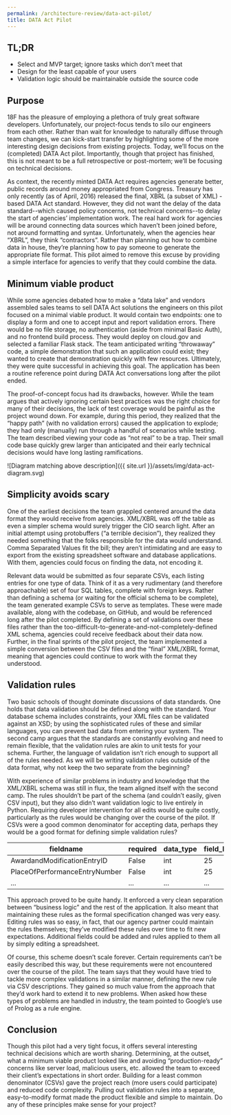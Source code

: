 ```yaml
---
permalink: /architecture-review/data-act-pilot/
title: DATA Act Pilot
---
```


## TL;DR

* Select and MVP target; ignore tasks which don’t meet that
* Design for the least capable of your users
* Validation logic should be maintainable outside the source code

## Purpose

18F has the pleasure of employing a plethora of truly great software
developers. Unfortunately, our project-focus tends to silo our engineers from
each other. Rather than wait for knowledge to naturally diffuse through team
changes, we can kick-start transfer by highlighting some of the more
interesting design decisions from existing projects. Today, we’ll focus on the
(completed) DATA Act pilot. Importantly, though that project has finished,
this is not meant to be a full retrospective or post-mortem; we’ll be focusing
on technical decisions.

As context, the recently minted DATA Act requires agencies generate better,
public records around money appropriated from Congress. Treasury has only
recently (as of April, 2016) released the final, XBRL (a subset of XML) -based
DATA Act standard. However, they did not want the delay of the data
standard--which caused policy concerns, not technical concerns--to delay the
start of agencies’ implementation work. The real hard work for agencies will
be around connecting data sources which haven’t been joined before, not around
formatting and syntax. Unfortunately,  when the agencies hear “XBRL”, they
think “contractors”. Rather than planning out how to combine data in house,
they’re planning how to pay someone to generate the appropriate file format.
This pilot aimed to remove this excuse by providing a simple interface for
agencies to verify that they could combine the data.

## Minimum viable product

While some agencies debated how to make a “data lake” and vendors assembled
sales teams to sell DATA Act solutions the engineers on this pilot focused on
a minimal viable product. It would contain two endpoints: one to display a
form and one to accept input and report validation errors. There would be no
file storage, no authentication (aside from minimal Basic Auth), and no
frontend build process. They would deploy on cloud.gov and selected a familiar
Flask stack. The team anticipated writing “throwaway” code, a simple
demonstration that such an application could exist; they wanted to create that
demonstration quickly with few resources. Ultimately, they were quite
successful in achieving this goal. The application has been a routine
reference point during DATA Act conversations long after the pilot ended.

The proof-of-concept focus had its drawbacks, however. While the team argues
that actively ignoring certain best practices was the right choice for many of
their decisions, the lack of test coverage would be painful as the project
wound down. For example, during this period, they realized that the “happy
path” (with no validation errors) caused the application to explode; they had
only (manually) run through a handful of scenarios while testing. The team
described viewing your code as “not real” to be a trap. Their small code base
quickly grew larger than anticipated and their early technical decisions would
have long lasting ramifications.

![Diagram matching above description]({{ site.url }}/assets/img/data-act-diagram.svg)

## Simplicity avoids scary

One of the earliest decisions the team grappled centered around the data
format they would receive from agencies. XML/XBRL was off the table as even a
simpler schema would surely trigger the CIO search light. After an initial
attempt using protobuffers (“a terrible decision”), they realized they needed
something that the folks responsible for the data would understand. Comma
Separated Values fit the bill; they aren’t intimidating and are easy to export
from the existing spreadsheet software and database applications. With them,
agencies could focus on finding the data, not encoding it.

Relevant data would be submitted as four separate CSVs, each listing entries
for one type of data. Think of it as a very rudimentary (and therefore
approachable) set of four SQL tables, complete with foreign keys. Rather than
defining a schema (or waiting for the official schema to be complete), the
team generated example CSVs to serve as templates. These were made available,
along with the codebase, on GitHub, and would be referenced long after the
pilot completed. By defining a set of validations over these files rather than
the too-difficult-to-generate-and-not-completely-defined XML schema, agencies
could receive feedback about their data now. Further, in the final sprints of
the pilot project, the team implemented a simple conversion between the CSV
files and the “final” XML/XBRL format, meaning that agencies could continue to
work with the format they understood.

## Validation rules

Two basic schools of thought dominate discussions of data standards. One holds
that data validation should be defined along with the standard. Your database
schema includes constraints, your XML files can be validated against an XSD;
by using the sophisticated rules of these and similar languages, you can
prevent bad data from entering your system. The second camp  argues that the
standards are constantly evolving and need to remain flexible, that the
validation rules are akin to unit tests for your schema. Further, the language
of validation isn’t rich enough to support all of the rules needed. As we will
be writing validation rules outside of the data format, why not keep the two
separate from the beginning?

With experience of similar problems in industry and knowledge that the
XML/XBRL schema was still in flux, the team aligned itself with the second
camp. The rules shouldn’t be part of the schema (and couldn’t easily, given
CSV input), but they also didn’t want validation logic to live entirely in
Python. Requiring developer intervention for all edits would be quite costly,
particularly as the rules would be changing over the course of the pilot. If
CSVs were a good common denominator for accepting data, perhaps they would be
a good format for defining simple validation rules?

| fieldname | required | data_type | field_length | unique |
| --- | --- | --- | --- | --- |
| AwardandModificationEntryID | False | int | 25 | False |
| PlaceOfPerformanceEntryNumber | False | int | 25 | False |
| ... | ... | ... | ... | ... |

This approach proved to be quite handy. It enforced a very clean separation
between “business logic” and the rest of the application. It also meant that
maintaining these rules as the formal specification changed was very easy.
Editing rules was so easy, in fact, that our agency partner could maintain the
rules themselves; they’ve modified these rules over time to fit new
expectations. Additional fields could be added and rules applied to them all
by simply editing a spreadsheet.

Of course, this scheme doesn’t scale forever. Certain requirements can’t be
easily described this way, but these requirements were not encountered over
the course of the pilot. The team says that they would have tried to tackle
more complex validations in a similar manner, defining the new rule via CSV
descriptions. They gained so much value from the approach that they’d work
hard to extend it to new problems. When asked how these types of problems are
handled in industry, the team pointed to Google’s use of Prolog as a rule
engine.

## Conclusion

Though this pilot had a very tight focus, it offers several interesting
technical decisions which are worth sharing. Determining, at the outset, what
a minimum viable product looked like and avoiding “production-ready” concerns
like server load, malicious users, etc. allowed the team to exceed their
client’s expectations in short order. Building for a least common denominator
(CSVs) gave the project reach (more users could participate) and reduced code
complexity. Pulling out validation rules into a separate, easy-to-modify
format made the product flexible and simple to maintain. Do any of these
principles make sense for your project?
